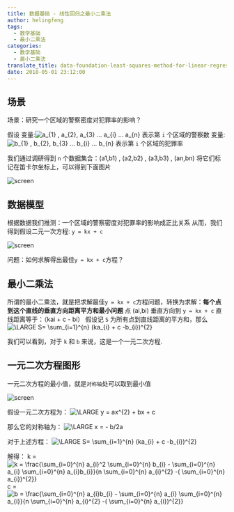 ```yaml
---
title: 数据基础 - 线性回归之最小二乘法
author: helingfeng
tags:
  - 数学基础
  - 最小二乘法
categories:
  - 数学基础
  - 最小二乘法
translate_title: data-foundation-least-squares-method-for-linear-regression
date: 2018-05-01 23:12:00
---
```

## 场景
场景：研究一个区域的警察密度对犯罪率的影响？

假设
变量:<img src="http://latex.codecogs.com/gif.latex?\dpi{100}&space;a_{11}&space;,&space;a_{2},&space;a_{3}&space;...&space;a_{i}&space;...&space;a_{n}" title="a_{1} , a_{2}, a_{3} ... a_{i} ... a_{n}" /> 表示第 `i` 个区域的警察数
变量:<img src="http://latex.codecogs.com/gif.latex?\dpi{100}&space;b_{1}&space;,&space;b_{2},&space;b_{3}&space;...&space;b_{i}&space;...&space;b_{n}" title="b_{1} , b_{2}, b_{3} ... b_{i} ... b_{n}" /> 表示第 `i` 个区域的犯罪率

我们通过调研得到 `n` 个数据集合：(a1,b1) , (a2,b2) , (a3,b3) , (an,bn)
将它们标记在笛卡尔坐标上，可以得到下面图片

![screen](/images/screen_30.png)

## 数据模型

根据数据我们推测：一个区域的警察密度对犯罪率的影响成正比关系
从而，我们得到假设二元一次方程: `y = kx + c`

![screen](/images/screen_31.png)

问题：如何求解得出最佳`y = kx + c`方程？

## 最小二乘法

所谓的最小二乘法，就是把求解最佳`y = kx + c`方程问题，转换为求解：**每个点到这个直线的垂直方向距离平方和最小问题**
点 (ai,bi)  垂直方向到 `y = kx + c` 直线距离等于：（kai + c - bi）
假设记 `S` 为所有点到直线距离的平方和，那么
<img src="http://latex.codecogs.com/gif.latex?\dpi{80}&space;\LARGE&space;S=&space;\sum_{i=1}^{n}&space;(ka_{i}&space;&plus;&space;c&space;-b_{i})^{2}" title="\LARGE S= \sum_{i=1}^{n} (ka_{i} + c -b_{i})^{2}" />

我们可以看到，对于 `k` 和 `b` 来说，这是一个一元二次方程.

## 一元二次方程图形

一元二次方程的最小值，就是`对称轴`处可以取到最小值

![screen](/images/screen_33.png)

假设一元二次方程为：
<img src="http://latex.codecogs.com/gif.latex?\dpi{80}&space;\LARGE&space;y&space;=&space;ax^{2}&space;&plus;&space;bx&space;&plus;&space;c" title="\LARGE y = ax^{2} + bx + c" />

那么它的对称轴为：
<img src="http://latex.codecogs.com/gif.latex?\dpi{80}&space;\LARGE&space;x&space;=&space;-&space;b/2a" title="\LARGE x = - b/2a" />

对于上述方程：
<img src="http://latex.codecogs.com/gif.latex?\dpi{80}&space;\LARGE&space;S=&space;\sum_{i=1}^{n}&space;(ka_{i}&space;&plus;&space;c&space;-b_{i})^{2}" title="\LARGE S= \sum_{i=1}^{n} (ka_{i} + c -b_{i})^{2}" />

解得：
k = <img src="http://latex.codecogs.com/gif.latex?\dpi{100}&space;k&space;=&space;\frac{\sum_{i=0}^{n}&space;a_{i}^2&space;\sum_{i=0}^{n}&space;b_{i}&space;-&space;\sum_{i=0}^{n}&space;a_{i}&space;\sum_{i=0}^{n}&space;a_{i}b_{i}}{n&space;\sum_{i=0}^{n}&space;a_{i}^{2}&space;-(&space;\sum_{i=0}^{n}&space;a_{i})^{2}}" title="k = \frac{\sum_{i=0}^{n} a_{i}^2 \sum_{i=0}^{n} b_{i} - \sum_{i=0}^{n} a_{i} \sum_{i=0}^{n} a_{i}b_{i}}{n \sum_{i=0}^{n} a_{i}^{2} -( \sum_{i=0}^{n} a_{i})^{2}}" />
c = <img src="http://latex.codecogs.com/gif.latex?\dpi{100}&space;c&space;=&space;\frac{\sum_{i=0}^{n}&space;a_{i}b_{i}&space;-&space;\sum_{i=0}^{n}&space;a_{i}&space;\sum_{i=0}^{n}&space;a_{i}}{n&space;\sum_{i=0}^{n}&space;a_{i}^{2}&space;-(&space;\sum_{i=0}^{n}&space;a_{i})^{2}}" title="b = \frac{\sum_{i=0}^{n} a_{i}b_{i} - \sum_{i=0}^{n} a_{i} \sum_{i=0}^{n} a_{i}}{n \sum_{i=0}^{n} a_{i}^{2} -( \sum_{i=0}^{n} a_{i})^{2}}" /> 







